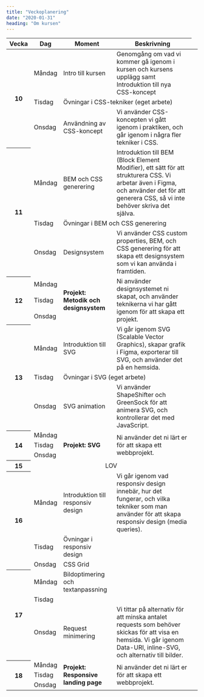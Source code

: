 ```yaml
---
title: "Veckoplanering"
date: "2020-01-31"
heading: "Om kursen"
---
```


<table>
<thead>
<tr>
<th>Vecka</th>
<th>Dag</th>
<th>Moment</th>
<th>Beskrivning</th>
</tr>
</thead>
<tbody>
 <tr>
  <th rowspan="3">10</th>
  <td>Måndag</td>
  <td>Intro till kursen</td>
  <td>Genomgång om vad vi kommer gå igenom i kursen och kursens upplägg samt Introduktion till nya CSS-koncept</td>
 </tr>
 <tr>
  <td>Tisdag</td>
  <td colspan="2">Övningar i CSS-tekniker (eget arbete)</td>
 </tr>
 <tr>
  <td>Onsdag</td>
  <td>Användning av CSS-koncept</td>
  <td>Vi använder CSS-koncepten vi gått igenom i praktiken, och går igenom i några fler tekniker i CSS.</td>
 </tr>
 <tr>
  <th rowspan="3">11</th>
  <td>Måndag</td>
  <td>BEM och CSS generering</td>
  <td>Introduktion till BEM (Block Element Modifier), ett sätt för att strukturera CSS. Vi arbetar även i Figma, och använder det för att generera CSS, så vi inte behöver skriva det själva.</td>
 </tr>
 <tr>
  <td>Tisdag</td>
  <td colspan="2">Övningar i BEM och CSS generering</td>
 </tr>
 <tr>
  <td>Onsdag</td>
  <td>Designsystem</td>
  <td>Vi använder CSS custom properties, BEM, och CSS generering för att skapa ett designsystem som vi kan använda i framtiden.</td>
 </tr>
 <tr>
  <th rowspan="3">12</th>
  <td>Måndag</td>
  <td rowspan="3"><strong>Projekt: Metodik och designsystem</strong></td>
  <td rowspan="3">Ni använder designsystemet ni skapat, och använder teknikerna vi har gått igenom för att skapa ett projekt.</td>
 </tr>
 <tr><td>Tisdag</td></tr>
 <tr><td>Onsdag</td></tr>
 <tr><th rowspan="3">13</th><td>Måndag</td><td>Introduktion till SVG</td><td>Vi går igenom SVG (Scalable Vector Graphics), skapar grafik i Figma, exporterar till SVG, och använder det på en hemsida.</td></tr>
 <tr><td>Tisdag</td><td colspan="2">Övningar i SVG (eget arbete)</td></tr>
 <tr><td>Onsdag</td><td>SVG animation</td><td>Vi använder ShapeShifter och GreenSock för att animera SVG, och kontrollerar det med JavaScript. </td></tr>
 <tr>
 <th rowspan="3">14</th>
 <td>Måndag</td>
 <td rowspan="3"><strong>Projekt:  SVG</strong></td><td rowspan="3">Ni använder det ni lärt er för att skapa ett webbprojekt.</td>
 </tr>
 <tr><td>Tisdag</td></tr>
 <tr><td>Onsdag</td></tr>
 <tr><th rowspan="3">15</th><td colspan="3" rowspan="3" style="text-align:center">LOV</td></tr>
 <tr></tr>
 <tr></tr>
 <tr>
 <th rowspan="3">16</th><td>Måndag</td><td>Introduktion till responsiv design</td>
 <td>Vi går igenom vad responsiv design innebär, hur det fungerar, och vilka tekniker som man använder för att skapa responsiv design (media queries).</td>
 </tr>
 <tr><td>Tisdag</td><td>Övningar i responsiv design</td></tr>
 <tr><td>Onsdag</td><td>CSS Grid</td></tr>
 <tr><th rowspan="3">17</th><td>Måndag</td><td>Bildoptimering och textanpassning</td></tr>
 <tr><td>Tisdag</td></tr>
 <tr><td>Onsdag</td><td>Request minimering</td>
 <td>Vi tittar på alternativ för att minska antalet requests som behöver skickas för att visa en hemsida. Vi går igenom Data-URI, inline-SVG, och alternativ till bilder.</td></tr>
 <tr>
 <th rowspan="3">18</th>
 <td>Måndag</td>
 <td rowspan="3"><strong>Projekt: Responsive landing page</strong></td><td rowspan="3">Ni använder det ni lärt er för att skapa ett webbprojekt.</td>
 </tr>
 <tr><td>Tisdag</td></tr>
 <tr><td>Onsdag</td><td></td></tr>
</tbody>
</table>

